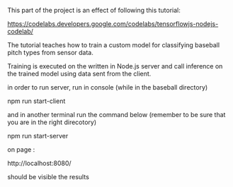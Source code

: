 This part of the project is an effect of following this tutorial: 

https://codelabs.developers.google.com/codelabs/tensorflowjs-nodejs-codelab/

The tutorial teaches how to train a custom model for classifying baseball pitch types from sensor data.

Training is executed on the written in Node.js server and call inference on the trained model using data sent from the client.

in order to run server, run in console (while in the baseball directory)

npm run start-client


and in another terminal run the command below (remember to be sure that you are in the right direcotory)

npm run start-server


on page : 

http://localhost:8080/

should be visible the results 